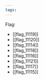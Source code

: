 ```yaml
---
tags:
---
```

Flag:
- [[flag_11119]]
- [[flag_11120]]
- [[flag_11114]]
- [[flag_11118]]
- [[flag_11116]]
- [[flag_11121]]
- [[flag_11117]]
- [[flag_11115]]
